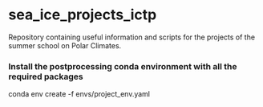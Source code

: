 # sea_ice_projects_ictp

Repository containing useful information and scripts for the projects of the summer school on Polar Climates.

### Install the postprocessing conda environment with all the required packages

conda env create -f envs/project_env.yaml

